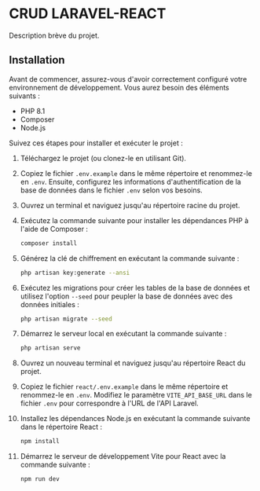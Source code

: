 
# CRUD LARAVEL-REACT

Description brève du projet.

## Installation

Avant de commencer, assurez-vous d'avoir correctement configuré votre environnement de développement. Vous aurez besoin des éléments suivants :

- PHP 8.1
- Composer
- Node.js

Suivez ces étapes pour installer et exécuter le projet :

1. Téléchargez le projet (ou clonez-le en utilisant Git).

2. Copiez le fichier `.env.example` dans le même répertoire et renommez-le en `.env`. Ensuite, configurez les informations d'authentification de la base de données dans le fichier `.env` selon vos besoins.

3. Ouvrez un terminal et naviguez jusqu'au répertoire racine du projet.

4. Exécutez la commande suivante pour installer les dépendances PHP à l'aide de Composer :

   ```bash
   composer install
   ```

5. Générez la clé de chiffrement en exécutant la commande suivante :

   ```bash
   php artisan key:generate --ansi
   ```

6. Exécutez les migrations pour créer les tables de la base de données et utilisez l'option `--seed` pour peupler la base de données avec des données initiales :

   ```bash
   php artisan migrate --seed
   ```

7. Démarrez le serveur local en exécutant la commande suivante :

   ```bash
   php artisan serve
   ```

8. Ouvrez un nouveau terminal et naviguez jusqu'au répertoire React du projet.

9. Copiez le fichier `react/.env.example` dans le même répertoire et renommez-le en `.env`. Modifiez le paramètre `VITE_API_BASE_URL` dans le fichier `.env` pour correspondre à l'URL de l'API Laravel.

10. Installez les dépendances Node.js en exécutant la commande suivante dans le répertoire React :

    ```bash
    npm install
    ```

11. Démarrez le serveur de développement Vite pour React avec la commande suivante :

    ```bash
    npm run dev
    ```

